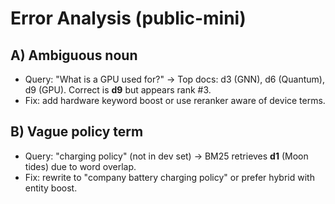 # Error Analysis (public-mini)

## A) Ambiguous noun
- Query: "What is a GPU used for?" → Top docs: d3 (GNN), d6 (Quantum), d9 (GPU). Correct is **d9** but appears rank #3.
- Fix: add hardware keyword boost or use reranker aware of device terms.

## B) Vague policy term
- Query: "charging policy" (not in dev set) → BM25 retrieves **d1** (Moon tides) due to word overlap.
- Fix: rewrite to "company battery charging policy" or prefer hybrid with entity boost.
